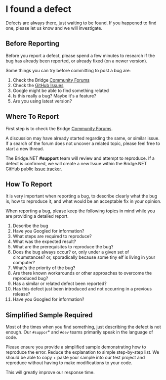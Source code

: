 # I found a defect

Defects are always there, just waiting to be found. If you happened to find one, please let us know and we will investigate.

## Before Reporting

Before you report a defect, please spend a few minutes to research if the bug has already been reported, or already fixed (on a newer version).

Some things you can try before committing to post a bug are:

1. Check the Bridge [Community Forums](https://forums.bridge.net/)
1. Check the [GitHub Issues](https://github.com/bridgedotnet/Bridge/issues)
1. Google might be able to find something related
1. Is this really a bug? Maybe it's a feature?
1. Are you using latest version?

## Where To Report

First step is to check the Bridge [Community Forums](https://forums.bridge.net/).

A discussion may have already started regarding the same, or similar issue. If a search of the forum does not uncover a related topic, please feel free to start a new thread.

The Bridge.NET **#support** team will review and attempt to reproduce. If a defect is confirmed, we will create a new Issue within the Bridge.NET GitHub public [Issue tracker](https://github.com/bridgedotnet/Bridge/issues).

## How To Report

It is very important when reporting a bug, to describe clearly what the bug is, how to reproduce it, and what would be an acceptable fix in your opinion.

When reporting a bug, please keep the following topics in mind while you are providing a detailed report.

1. Describe the bug
1. Have you Googled for information?
1. What steps are required to reproduce?
1. What was the expected result?
1. What are the prerequisites to reproduce the bug?
1. Does the bug always occur? or, only under a given set of circumstances? or, sporadically because some tiny elf is living in your computer?
1. What's the priority of the bug?
1. Are there known workarounds or other approaches to overcome the reproduced bug?
1. Has a similar or related defect been reported?
1. Has this defect just been introduced and not occurring in a previous release?
1. Have you Googled for information?

## Simplified Sample Required

Most of the times when you find something, just describing the defect is not enough. Our `#suppor`* and `#dev` teams primarily speak in the language of code.

Please ensure you provide a simplified sample demonstrating how to reproduce the error. Reduce the explanation to simple step-by-step list. We should be able to copy + paste your sample into our test project and reproduce without having to make modifications to your code.

This will greatly improve our response time.